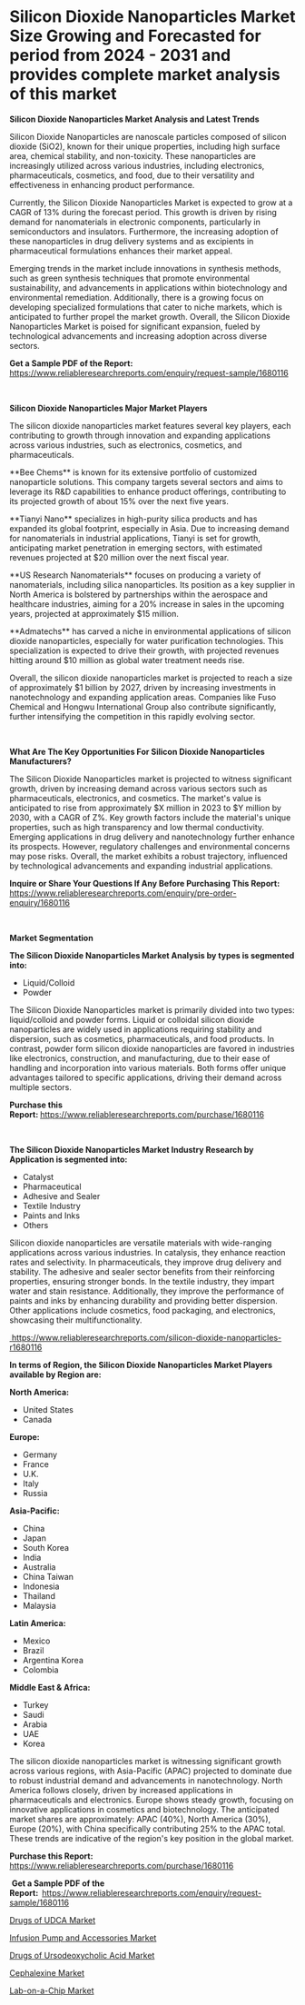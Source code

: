 <p><h1>Silicon Dioxide Nanoparticles Market Size Growing and Forecasted for period from 2024 - 2031 and provides complete market analysis of this market</h1></p><p><strong>Silicon Dioxide Nanoparticles Market Analysis and Latest Trends</strong></p>
<p><p>Silicon Dioxide Nanoparticles are nanoscale particles composed of silicon dioxide (SiO2), known for their unique properties, including high surface area, chemical stability, and non-toxicity. These nanoparticles are increasingly utilized across various industries, including electronics, pharmaceuticals, cosmetics, and food, due to their versatility and effectiveness in enhancing product performance. </p><p>Currently, the Silicon Dioxide Nanoparticles Market is expected to grow at a CAGR of 13% during the forecast period. This growth is driven by rising demand for nanomaterials in electronic components, particularly in semiconductors and insulators. Furthermore, the increasing adoption of these nanoparticles in drug delivery systems and as excipients in pharmaceutical formulations enhances their market appeal. </p><p>Emerging trends in the market include innovations in synthesis methods, such as green synthesis techniques that promote environmental sustainability, and advancements in applications within biotechnology and environmental remediation. Additionally, there is a growing focus on developing specialized formulations that cater to niche markets, which is anticipated to further propel the market growth. Overall, the Silicon Dioxide Nanoparticles Market is poised for significant expansion, fueled by technological advancements and increasing adoption across diverse sectors.</p></p>
<p><strong>Get a Sample PDF of the Report:&nbsp;</strong> <a href="https://www.reliableresearchreports.com/enquiry/request-sample/1680116?utm_campaign=10&utm_medium=2&utm_source=Github&utm_content=ia&utm_term=14102024&utm_id=silicon-dioxide-nanoparticles">https://www.reliableresearchreports.com/enquiry/request-sample/1680116</a></p>
<p>&nbsp;</p>
<p><strong>Silicon Dioxide Nanoparticles Major Market Players</strong></p>
<p><p>The silicon dioxide nanoparticles market features several key players, each contributing to growth through innovation and expanding applications across various industries, such as electronics, cosmetics, and pharmaceuticals. </p><p>**Bee Chems** is known for its extensive portfolio of customized nanoparticle solutions. This company targets several sectors and aims to leverage its R&D capabilities to enhance product offerings, contributing to its projected growth of about 15% over the next five years.</p><p>**Tianyi Nano** specializes in high-purity silica products and has expanded its global footprint, especially in Asia. Due to increasing demand for nanomaterials in industrial applications, Tianyi is set for growth, anticipating market penetration in emerging sectors, with estimated revenues projected at $20 million over the next fiscal year.</p><p>**US Research Nanomaterials** focuses on producing a variety of nanomaterials, including silica nanoparticles. Its position as a key supplier in North America is bolstered by partnerships within the aerospace and healthcare industries, aiming for a 20% increase in sales in the upcoming years, projected at approximately $15 million.</p><p>**Admatechs** has carved a niche in environmental applications of silicon dioxide nanoparticles, especially for water purification technologies. This specialization is expected to drive their growth, with projected revenues hitting around $10 million as global water treatment needs rise.</p><p>Overall, the silicon dioxide nanoparticles market is projected to reach a size of approximately $1 billion by 2027, driven by increasing investments in nanotechnology and expanding application areas. Companies like Fuso Chemical and Hongwu International Group also contribute significantly, further intensifying the competition in this rapidly evolving sector.</p></p>
<p>&nbsp;</p>
<p><strong>What Are The Key Opportunities For Silicon Dioxide Nanoparticles Manufacturers?</strong></p>
<p><p>The Silicon Dioxide Nanoparticles market is projected to witness significant growth, driven by increasing demand across various sectors such as pharmaceuticals, electronics, and cosmetics. The market's value is anticipated to rise from approximately $X million in 2023 to $Y million by 2030, with a CAGR of Z%. Key growth factors include the material's unique properties, such as high transparency and low thermal conductivity. Emerging applications in drug delivery and nanotechnology further enhance its prospects. However, regulatory challenges and environmental concerns may pose risks. Overall, the market exhibits a robust trajectory, influenced by technological advancements and expanding industrial applications.</p></p>
<p><strong>Inquire or Share Your Questions If Any Before Purchasing This Report:</strong> <a href="https://www.reliableresearchreports.com/enquiry/pre-order-enquiry/1680116?utm_campaign=10&utm_medium=2&utm_source=Github&utm_content=ia&utm_term=14102024&utm_id=silicon-dioxide-nanoparticles">https://www.reliableresearchreports.com/enquiry/pre-order-enquiry/1680116</a></p>
<p>&nbsp;</p>
<p><strong>Market Segmentation</strong></p>
<p><strong>The Silicon Dioxide Nanoparticles Market Analysis by types is segmented into:</strong></p>
<p><ul><li>Liquid/Colloid</li><li>Powder</li></ul></p>
<p><p>The Silicon Dioxide Nanoparticles market is primarily divided into two types: liquid/colloid and powder forms. Liquid or colloidal silicon dioxide nanoparticles are widely used in applications requiring stability and dispersion, such as cosmetics, pharmaceuticals, and food products. In contrast, powder form silicon dioxide nanoparticles are favored in industries like electronics, construction, and manufacturing, due to their ease of handling and incorporation into various materials. Both forms offer unique advantages tailored to specific applications, driving their demand across multiple sectors.</p></p>
<p><strong>Purchase this Report:&nbsp;</strong><a href="https://www.reliableresearchreports.com/purchase/1680116?utm_campaign=10&utm_medium=2&utm_source=Github&utm_content=ia&utm_term=14102024&utm_id=silicon-dioxide-nanoparticles">https://www.reliableresearchreports.com/purchase/1680116</a></p>
<p>&nbsp;</p>
<p><strong>The Silicon Dioxide Nanoparticles Market Industry Research by Application is segmented into:</strong></p>
<p><ul><li>Catalyst</li><li>Pharmaceutical</li><li>Adhesive and Sealer</li><li>Textile Industry</li><li>Paints and Inks</li><li>Others</li></ul></p>
<p><p>Silicon dioxide nanoparticles are versatile materials with wide-ranging applications across various industries. In catalysis, they enhance reaction rates and selectivity. In pharmaceuticals, they improve drug delivery and stability. The adhesive and sealer sector benefits from their reinforcing properties, ensuring stronger bonds. In the textile industry, they impart water and stain resistance. Additionally, they improve the performance of paints and inks by enhancing durability and providing better dispersion. Other applications include cosmetics, food packaging, and electronics, showcasing their multifunctionality.</p></p>
<p><a href="https://www.reliableresearchreports.com/silicon-dioxide-nanoparticles-r1680116?utm_campaign=10&utm_medium=2&utm_source=Github&utm_content=ia&utm_term=14102024&utm_id=silicon-dioxide-nanoparticles">&nbsp;https://www.reliableresearchreports.com/silicon-dioxide-nanoparticles-r1680116</a></p>
<p><strong>In terms of Region, the Silicon Dioxide Nanoparticles Market Players available by Region are:</strong></p>
<p>
    <p> <strong> North America: </strong>
        <ul>
            <li>United States</li>
            <li>Canada</li>
        </ul>
        </p> 
    <p> <strong> Europe: </strong>
        <ul>
            <li>Germany</li>
            <li>France</li>
            <li>U.K.</li>
            <li>Italy</li>
            <li>Russia</li>
        </ul>
        </p> 
    <p> <strong> Asia-Pacific: </strong>
        <ul>
            <li>China</li>
            <li>Japan</li>
            <li>South Korea</li>
            <li>India</li>
            <li>Australia</li>
            <li>China Taiwan</li>
            <li>Indonesia</li>
            <li>Thailand</li>
            <li>Malaysia</li>
        </ul>
        </p> 
    <p> <strong> Latin America: </strong>
        <ul>
            <li>Mexico</li>
            <li>Brazil</li>
            <li>Argentina Korea</li>
            <li>Colombia</li>
        </ul>
        </p> 
    <p> <strong> Middle East & Africa: </strong>
        <ul>
            <li>Turkey</li>
            <li>Saudi</li>
            <li>Arabia</li>
            <li>UAE</li>
            <li>Korea</li>
        </ul>
    </p>
    </p>
<p><p>The silicon dioxide nanoparticles market is witnessing significant growth across various regions, with Asia-Pacific (APAC) projected to dominate due to robust industrial demand and advancements in nanotechnology. North America follows closely, driven by increased applications in pharmaceuticals and electronics. Europe shows steady growth, focusing on innovative applications in cosmetics and biotechnology. The anticipated market shares are approximately: APAC (40%), North America (30%), Europe (20%), with China specifically contributing 25% to the APAC total. These trends are indicative of the region's key position in the global market.</p></p>
<p><strong>Purchase this Report: </strong><a href="https://www.reliableresearchreports.com/purchase/1680116?utm_campaign=10&utm_medium=2&utm_source=Github&utm_content=ia&utm_term=14102024&utm_id=silicon-dioxide-nanoparticles">https://www.reliableresearchreports.com/purchase/1680116</a></p>
<p>&nbsp;<strong>Get a Sample PDF of the Report:&nbsp;&nbsp;</strong><a href="https://www.reliableresearchreports.com/enquiry/request-sample/1680116?utm_campaign=10&utm_medium=2&utm_source=Github&utm_content=ia&utm_term=14102024&utm_id=silicon-dioxide-nanoparticles">https://www.reliableresearchreports.com/enquiry/request-sample/1680116</a></p>
<p><strong></strong></p>
<p><p><a href="https://www.linkedin.com/pulse/drugs-udca-market-pulse-49-expansion-blueprint-2024-2031-voxtalent-r3mkf?trk=public_post_embed_feed-article-content&utm_campaign=10&utm_medium=2&utm_source=Github&utm_content=ia&utm_term=14102024&utm_id=silicon-dioxide-nanoparticles">Drugs of UDCA Market</a></p><p><a href="https://github.com/NancyAlvarado586/Market-Research-Report-List-1/blob/main/infusion-pump-and-accessories-market.md?utm_campaign=10&utm_medium=2&utm_source=Github&utm_content=ia&utm_term=14102024&utm_id=silicon-dioxide-nanoparticles">Infusion Pump and Accessories Market</a></p><p><a href="https://www.linkedin.com/pulse/strategic-market-insights-global-drugs-ursodeoxycholic-acid-yhsnf?trk=public_post_embed_feed-article-content&utm_campaign=10&utm_medium=2&utm_source=Github&utm_content=ia&utm_term=14102024&utm_id=silicon-dioxide-nanoparticles">Drugs of Ursodeoxycholic Acid Market</a></p><p><a href="https://www.linkedin.com/pulse/cephalexine-market-size-segmentation-trends-growth-analysis-wiytf?trk=public_post_embed_feed-article-content&utm_campaign=10&utm_medium=2&utm_source=Github&utm_content=ia&utm_term=14102024&utm_id=silicon-dioxide-nanoparticles">Cephalexine Market</a></p><p><a href="https://github.com/JubayerMia832/Market-Research-Report-List-1/blob/main/lab-on-a-chip-market.md?utm_campaign=10&utm_medium=2&utm_source=Github&utm_content=ia&utm_term=14102024&utm_id=silicon-dioxide-nanoparticles">Lab-on-a-Chip Market</a></p></p>